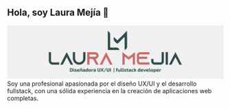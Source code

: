## Hola, soy Laura Mejía 👋 
<img src="https://raw.githubusercontent.com/lauramejia900/lauramejia900/master/logo.png" alt="logo">
Soy una profesional apasionada por el diseño UX/UI y el desarrollo fullstack, con una sólida experiencia en la creación de aplicaciones web completas.
